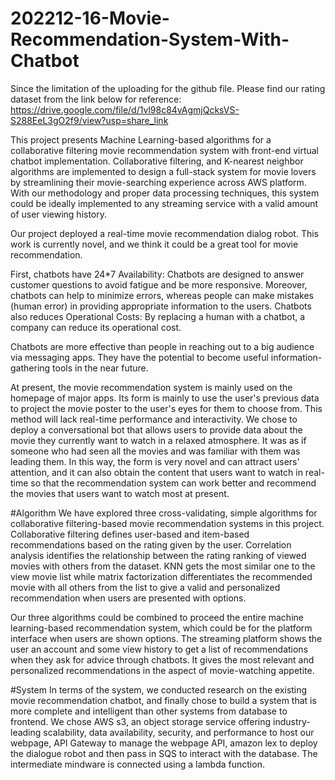 # 202212-16-Movie-Recommendation-System-With-Chatbot

Since the limitation of the uploading for the github file. Please find our rating dataset from the link below for reference: https://drive.google.com/file/d/1vl98c84vAgmjQcksVS-S288EeL3gO2f9/view?usp=share_link

This project presents Machine Learning-based algorithms for a collaborative filtering movie recommendation system with front-end virtual chatbot implementation. Collaborative filtering, and K-nearest neighbor algorithms are implemented to design a full-stack system for movie lovers by streamlining their movie-searching experience across AWS platform. With our methodology and proper data processing techniques, this system could be ideally implemented to any streaming service with a valid amount of user viewing history.

Our project deployed a real-time movie recommendation dialog robot. This work is currently novel, and we think it could be a great tool for movie recommendation.

First, chatbots have 24*7 Availability: Chatbots are designed to answer customer questions to avoid fatigue and be more responsive. Moreover, chatbots can help to minimize errors, whereas people can make mistakes (human error) in providing appropriate information to the users. Chatbots also reduces Operational Costs: By replacing a human with a chatbot, a company can reduce its operational cost.

Chatbots are more effective than people in reaching out to a big audience via messaging apps. They have the potential to become useful information-gathering tools in the near future.

At present, the movie recommendation system is mainly used on the homepage of major apps. Its form is mainly to use the user's previous data to project the movie poster to the user's eyes for them to choose from. This method will lack real-time performance and interactivity. We chose to deploy a conversational bot that allows users to provide data about the movie they currently want to watch in a relaxed atmosphere. It was as if someone who had seen all the movies and was familiar with them was leading them. In this way, the form is very novel and can attract users' attention, and it can also obtain the content that users want to watch in real-time so that the recommendation system can work better and recommend the movies that users want to watch most at present.


#Algorithm
We have explored three cross-validating, simple algorithms for collaborative filtering-based movie recommendation systems in this project. Collaborative filtering defines user-based and item-based recommendations based on the rating given by the user. Correlation analysis identifies the relationship between the rating ranking of viewed movies with others from the dataset. KNN gets the most similar one to the view movie list while matrix factorization differentiates the recommended movie with all others from the list to give a valid and personalized recommendation when users are presented with options.

Our three algorithms could be combined to proceed the entire machine learning-based recommendation system, which could be for the platform interface when users are shown options. The streaming platform shows the user an account and some view history to get a list of recommendations when they ask for advice through chatbots. It gives the most relevant and personalized recommendations in the aspect of movie-watching appetite.


#System
In terms of the system, we conducted research on the existing movie recommendation chatbot, and finally chose to build a system that is more complete and intelligent than other systems from database to frontend.
We chose AWS s3, an object storage service offering industry-leading scalability, data availability, security, and performance to host our webpage, API Gateway to manage the webpage API, amazon lex to deploy the dialogue robot and then pass in SQS to interact with the database. The intermediate mindware is connected using a lambda function.


